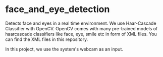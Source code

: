 # face_and_eye_detection
Detects face and eyes in a real time environment. We use Haar-Cascade Classifier with OpenCV. OpenCV comes with many pre-trained models of haarcascade classifiers like face, eye, smile etc in  form of XML files. You can find the XML files in this repository. 

In this project, we use the system's webcam as an input. 
